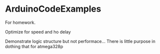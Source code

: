 # ArduinoCodeExamples
For homework.

Optimize for speed and ho delay

Demonstrate logic structure but not performace... There is little purpose in dothing that for atmega328p
